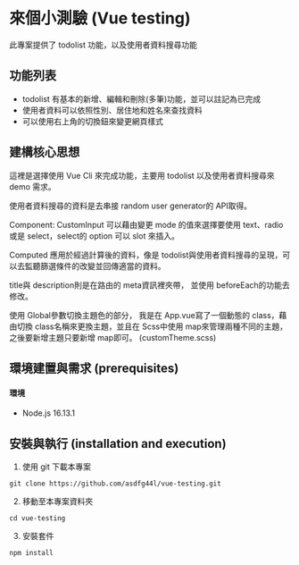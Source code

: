 # 來個小測驗 (Vue testing)
此專案提供了 todolist 功能，以及使用者資料搜尋功能
## 功能列表
- todolist 有基本的新增、編輯和刪除(多筆)功能，並可以註記為已完成
- 使用者資料可以依照性別、居住地和姓名來查找資料
- 可以使用右上角的切換鈕來變更網頁樣式
## 建構核心思想
這裡是選擇使用 Vue Cli 來完成功能，主要用 todolist 以及使用者資料搜尋來 demo 需求。

使用者資料搜尋的資料是去串接 random user generator的 API取得。

Component: CustomInput 可以藉由變更 mode 的值來選擇要使用 text、radio或是 select，select的 option 可以 slot 來插入。

Computed 應用於經過計算後的資料，像是 todolist與使用者資料搜尋的呈現，可以去監聽篩選條件的改變並回傳適當的資料。

title與 description則是在路由的 meta資訊裡夾帶， 並使用 beforeEach的功能去修改。

使用 Global參數切換主題色的部分， 我是在 App.vue寫了一個動態的 class，藉由切換 class名稱來更換主題，並且在 Scss中使用 map來管理兩種不同的主題，之後要新增主題只要新增 map即可。
(customTheme.scss)

## 環境建置與需求 (prerequisites)
#### 環境
- Node.js 16.13.1

## 安裝與執行 (installation and execution)
1. 使用 git 下載本專案
```
git clone https://github.com/asdfg44l/vue-testing.git
```
2. 移動至本專案資料夾
```
cd vue-testing
```
3. 安裝套件
```
npm install
 

